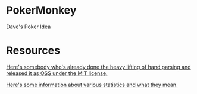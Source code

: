 # PokerMonkey
Dave's Poker Idea

# Resources
[Here's somebody who's already done the heavy lifting of hand parsing and released it as OSS under the MIT license.](https://github.com/HHSmithy/PokerHandHistoryParser)

[Here's some information about various statistics and what they mean.](http://www.bestofrakeback.com/poker-articles/poker-help-tips/reading-interpreting-poker-statistics)
